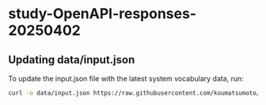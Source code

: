 # study-OpenAPI-responses-20250402

## Updating data/input.json

To update the input.json file with the latest system vocabulary data, run:

```bash
curl -o data/input.json https://raw.githubusercontent.com/koumatsumoto/system-vocabulary-parser/refs/heads/main/data/output-translated.json
```
